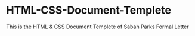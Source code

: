 # HTML-CSS-Document-Templete
This is the HTML &amp; CSS Document Templete of Sabah Parks Formal Letter
